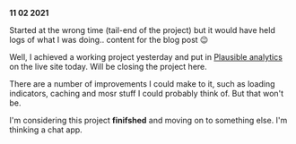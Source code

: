 **11 02 2021**

Started at the wrong time (tail-end of the project) but it would have held logs of what I was doing.. content for the blog post 😉

Well, I achieved a working project yesterday and put in [Plausible analytics](https://plausible.io) on the live site today. Will be closing the project here.

There are a number of improvements I could make to it, such as loading indicators, caching and mosr stuff I could probably think of. But that won't be.

I'm considering this project **finifshed** and moving on to something else. I'm thinking a chat app.
